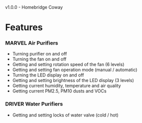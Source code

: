 v1.0.0 - Homebridge Coway

# Features

### MARVEL Air Purifiers
- Turning purifier on and off
- Turning the fan on and off
- Getting and setting rotation speed of the fan (6 levels)
- Getting and setting fan operation mode (manual / automatic)
- Turning the LED display on and off
- Getting and setting brightness of the LED display (3 levels)
- Getting current humidity, temperature and air quality
- Getting current PM2.5, PM10 dusts and VOCs

### DRIVER Water Purifiers
- Getting and setting locks of water valve (cold / hot)
